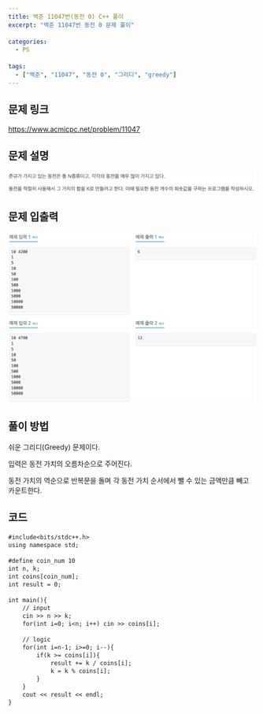 ```yaml
---
title: 백준 11047번(동전 0) C++ 풀이
excerpt: "백준 11047번 동전 0 문제 풀이"

categories:
  - PS

tags:
  - ["백준", "11047", "동전 0", "그리디", "greedy"]
---
```


## 문제 링크
https://www.acmicpc.net/problem/11047
<br>  

## 문제 설명
<img src = "/assets/images/11047.png">
<br>  

## 문제 입출력
<img src = "/assets/images/11047io.png">
<br>  

## 풀이 방법
쉬운 그리디(Greedy) 문제이다.  

입력은 동전 가치의 오름차순으로 주어진다.  

동전 가치의 역순으로 반복문을 돌며 각 동전 가치 순서에서 뺄 수 있는 금액만큼 빼고 카운트한다.
<br>  

## 코드
    #include<bits/stdc++.h>
    using namespace std;

    #define coin_num 10
    int n, k;
    int coins[coin_num];
    int result = 0;

    int main(){
        // input
        cin >> n >> k;
        for(int i=0; i<n; i++) cin >> coins[i];

        // logic
        for(int i=n-1; i>=0; i--){
            if(k >= coins[i]){
                result += k / coins[i];
                k = k % coins[i];
            }
        }
        cout << result << endl;
    }